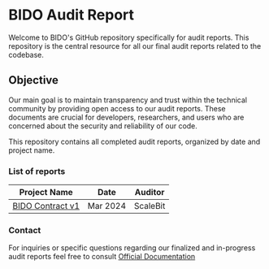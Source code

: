 # BIDO Audit Report

Welcome to BIDO's GitHub repository specifically for audit reports. This repository is the central resource for all our final audit reports related to the codebase.

## Objective

Our main goal is to maintain transparency and trust within the technical community by providing open access to our audit reports. These documents are crucial for developers, researchers, and users who are concerned about the security and reliability of our code.

This repository contains all completed audit reports, organized by date and project name.

### List of reports

| Project Name                               | Date           | Auditor        |
|--------------------------------------------|----------------|----------------|
| [BIDO Contract v1](https://github.com/Bidohub/Audit-Report/blob/main/Thu%20Mar%2021%202024-Bido%20Audit%20Report.pdf)    | Mar 2024  | ScaleBit |



### Contact

For inquiries or specific questions regarding our finalized and in-progress audit reports feel free to consult [Official Documentation](https://bidohub.gitbook.io/bido-docs)
